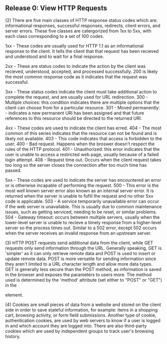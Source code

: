 ## Release 0: View HTTP Requests ##

(2) 
There are five main classes of HTTP response status codes which are: informational responses, successful responses, redirects, client errors, and server errors. These five classes are catergorized from 1xx to 5xx, with each class corresponding to a set of 100 codes. 

1xx - These codes are usually used for HTTP 1.1 as an informational response to the client. It tells the client that that request has been recieved and understood and to wait for a final response. 

2xx - These are status codes to indicate the action by the client was recieved, understood, accepted, and processed successfully. 
200 is likely the most common response code as it indicates that the request was successful. 

3xx - These status codes indicate the client must take additional action to complete the request, and are usually used for URL redirection.
300 - Multiple choices: this condition indicates there are multiple options that the client can choose from for a particular resource.
301 - Moved permanently: - indicates a new permanent URI has been assigned and that future references to this resource should be directed to the returned URI.

4xx - These codes are used to indicate the client has erred.
404 - The most common of this series indicates that the resource can not be found and is likely not available.
403 - This code indicates that access is forbidden to the user.
400 - Bad request. Happens when the broswer doesn't respect the rules of the HTTP protocol.
401 - Unauthorized: this error indicates that the user is unable to access a restricted web page, usually because of a failed login attempt.
408 - Request time out. Occurs when the client request takes too long so the server closes the connection after too much time has passed.

5xx - These codes are used to indicate the server has encountered an error or is otherwise incapable of performing the request.
500 - This error is the most well known server error also known as an internal server error. It is returned when the server is unable to fufill the request and no other 5xx code is applicable.
503 - A service temporarily unavailable error can occur if the web server is unavailable. This is usually due to common maintenance issues, such as getting serviced, needing to be reset, or similar problems.
504 - Gateway timeout: occurs between multiple servers, usually when the lower-level server is unable to recieve a timely response from a higher-level server so the process times out. Similar to a 502 error, except 502 occurs when the server receives an invalid response from an upstream server.

(3)
HTTP POST requests send additional data from the client, while GET requests only send information through the URL. Generally speaking, GET is 'simpler' as it can only retrieve remote data and POST is used to insert or update remote data. POST is more versatile for sending information since they aren't limited to a URL character length and allow more data types. GET is generally less secure than the POST method, as information is saved in the browser and exposes the parameters to users more. The method used is determined by the 'method' attribute (set either to "POST" or "GET") in the <form> element. 

(4)
Cookies are small pieces of data from a website and stored on the client side in order to save stateful information, for example: items in a shopping cart, browsing activity, or form field submissions. Another type of cookie, authentication cookies, are used by web servers to know if a user is logged in and which account they are logged into. There are also third-party cookies which are used by independent groups to track user's browsing history.